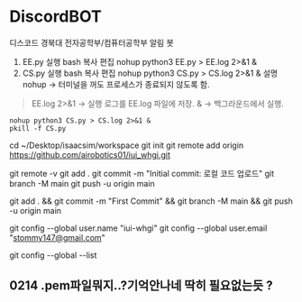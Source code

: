 # DiscordBOT
디스코드 경북대 전자공학부/컴퓨터공학부 알림 봇

1. EE.py 실행
bash
복사
편집
nohup python3 EE.py > EE.log 2>&1 &
2. CS.py 실행
bash
복사
편집
nohup python3 CS.py > CS.log 2>&1 &
설명
nohup → 터미널을 꺼도 프로세스가 종료되지 않도록 함.
> EE.log 2>&1 → 실행 로그를 EE.log 파일에 저장.
& → 백그라운드에서 실행.



```
nohup python3 CS.py > CS.log 2>&1 &
pkill -f CS.py
```

cd ~/Desktop/isaacsim/workspace
git init
git remote add origin https://github.com/airobotics01/iui_whgi.git

git remote -v
git add .
git commit -m "Initial commit: 로컬 코드 업로드"
git branch -M main
git push -u origin main



git add . && git commit -m "First Commit" && git branch -M main && git push -u origin main




git config --global user.name "iui-whgi"
git config --global user.email "stommy147@gmail.com"

git config --global --list




## 0214 .pem파일뭐지..?기억안나네 딱히 필요없는듯 ?


